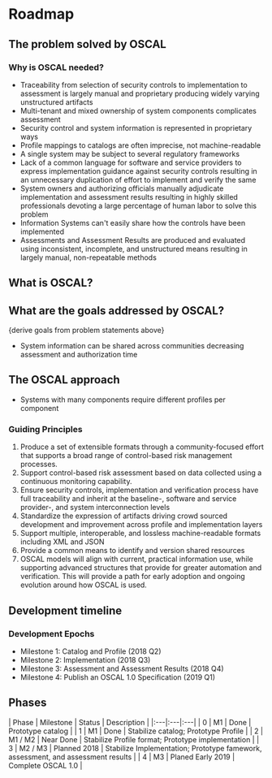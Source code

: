 # Roadmap

## The problem solved by OSCAL

### Why is OSCAL needed?

- Traceability from selection of security controls to implementation to assessment is largely manual and proprietary producing widely varying unstructured artifacts
- Multi-tenant and mixed ownership of system components complicates assessment
- Security control and system information is represented in  proprietary ways
- Profile mappings to catalogs are often imprecise, not machine-readable
- A single system may be subject to several regulatory frameworks
- Lack of a common language for software and service providers to express implementation guidance against security controls resulting in an unnecessary duplication of effort to implement and verify the same
- System owners and authorizing officials manually adjudicate implementation and assessment results resulting in highly skilled professionals devoting a large percentage of human labor to solve this problem
- Information Systems can't easily share how the controls have been implemented
- Assessments and Assessment Results are produced and evaluated using inconsistent, incomplete, and unstructured means resulting in largely manual, non-repeatable methods


## What is OSCAL?

## What are the goals addressed by OSCAL?


{derive goals from problem statements above}
- System information can be shared across communities decreasing assessment and authorization time

## The OSCAL approach

- Systems with many components require different profiles per component

### Guiding Principles

1. Produce a set of extensible formats through a community-focused effort that supports a broad range of control-based risk management processes.
1. Support control-based risk assessment based on data collected using a continuous monitoring capability.
1. Ensure security controls, implementation and verification process have full traceability and inherit at the baseline-, software and service provider-, and system interconnection levels
1. Standardize the expression of artifacts driving crowd sourced development and improvement across profile and implementation layers
1. Support multiple, interoperable, and lossless machine-readable formats including XML and JSON 
1. Provide a common means to identify and version shared resources
1. OSCAL models will align with current, practical information use, while supporting advanced structures that provide for greater automation and verification. This will provide a path for early adoption and ongoing evolution around how OSCAL is used.

## Development timeline

### Development Epochs

- Milestone 1: Catalog and Profile (2018 Q2)
- Milestone 2: Implementation (2018 Q3)
- Milestone 3: Assessment and Assessment Results (2018 Q4)
- Milestone 4: Publish an OSCAL 1.0 Specification (2019 Q1)

## Phases

| Phase | Milestone | Status | Description |
|:---|:---|:---|
| 0 | M1 | Done | Prototype catalog |
| 1 | M1 | Done | Stabilize catalog; Prototype Profile |
| 2 | M1 / M2 | Near Done | Stabilize Profile format; Prototype implementation |
| 3 | M2 / M3 | Planned 2018 | Stabilize Implementation; Prototype famework, assessment, and assessment results |
| 4 | M3 | Planed Early 2019 | Complete OSCAL 1.0 |
